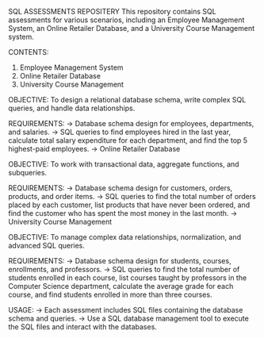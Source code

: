 SQL ASSESSMENTS REPOSITERY
This repository contains SQL assessments for various scenarios, including an Employee Management System, an Online Retailer Database, and a University Course Management system.

CONTENTS:
1) Employee Management System
2) Online Retailer Database
3) University Course Management


OBJECTIVE:
To design a relational database schema, write complex SQL queries, and handle data relationships.

REQUIREMENTS:
-> Database schema design for employees, departments, and salaries.
-> SQL queries to find employees hired in the last year, calculate total salary expenditure for each department, and find the top 5 highest-paid employees.
-> Online Retailer Database

OBJECTIVE:
To work with transactional data, aggregate functions, and subqueries.

REQUIREMENTS:
-> Database schema design for customers, orders, products, and order items.
-> SQL queries to find the total number of orders placed by each customer, list products that have never been ordered, and find the customer who has spent the most money in the last month.
-> University Course Management

OBJECTIVE:
To manage complex data relationships, normalization, and advanced SQL queries.

REQUIREMENTS:
-> Database schema design for students, courses, enrollments, and professors.
-> SQL queries to find the total number of students enrolled in each course, list courses taught by professors in the Computer Science department, calculate the average grade for each course, and find students enrolled in more than three courses.

USAGE:
-> Each assessment includes SQL files containing the database schema and queries.
-> Use a SQL database management tool to execute the SQL files and interact with the databases.
